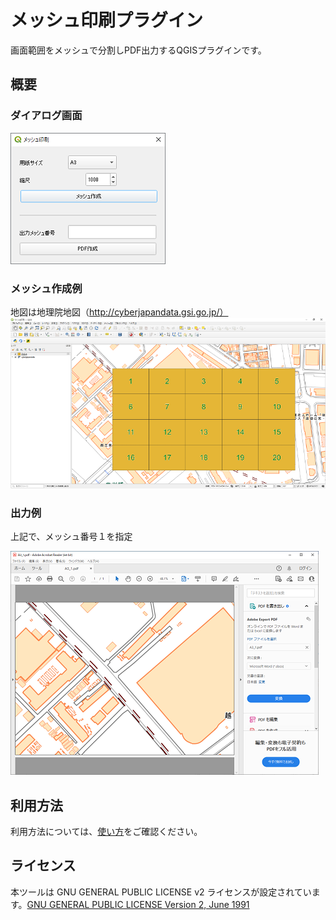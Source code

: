 # メッシュ印刷プラグイン

画面範囲をメッシュで分割しPDF出力するQGISプラグインです。


## 概要

### ダイアログ画面

![](images/image_01.PNG)


### メッシュ作成例

地図は地理院地図（http://cyberjapandata.gsi.go.jp/）
![](images/image_02.PNG)

### 出力例

上記で、メッシュ番号１を指定

![](images/image_03.PNG)


## 利用方法

利用方法については、[使い方](./MANUAL.md)をご確認ください。


## ライセンス

本ツールは GNU GENERAL PUBLIC LICENSE v2 ライセンスが設定されています。[GNU GENERAL PUBLIC LICENSE Version 2, June 1991](https://www.gnu.org/licenses/old-licenses/gpl-2.0.txt)